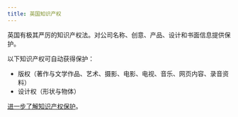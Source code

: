 ```yaml
---
title: 英国知识产权
---
```


英国有极其严厉的知识产权法。对公司名称、创意、产品、设计和书面信息提供保护。

以下知识产权可自动获得保护：

-	版权（著作与文学作品、艺术、摄影、电影、电视、音乐、网页内容、录音资料）
-	设计权（形状与物体）

[进一步了解知识产权保护](https://www.gov.uk/intellectual-property-an-overview/what-ip-is)。
